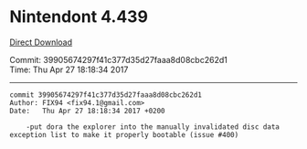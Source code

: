 # Nintendont 4.439
[Direct Download](./Nintendont.zip)

Commit: 39905674297f41c377d35d27faaa8d08cbc262d1  
Time: Thu Apr 27 18:18:34 2017   

-----

```
commit 39905674297f41c377d35d27faaa8d08cbc262d1
Author: FIX94 <fix94.1@gmail.com>
Date:   Thu Apr 27 18:18:34 2017 +0200

    -put dora the explorer into the manually invalidated disc data exception list to make it properly bootable (issue #400)
```
